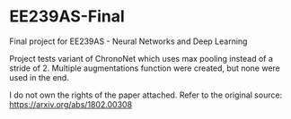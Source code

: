 # EE239AS-Final
Final project for EE239AS - Neural Networks and Deep Learning

Project tests variant of ChronoNet which uses max pooling instead of a stride of 2. 
Multiple augmentations function were created, but none were used in the end.

I do not own the rights of the paper attached. Refer to the original source: https://arxiv.org/abs/1802.00308
